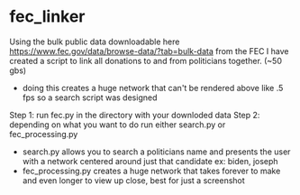 # fec_linker
Using the bulk public data downloadable here https://www.fec.gov/data/browse-data/?tab=bulk-data from the FEC I have created a script to link all donations to and from politicians together. (~50 gbs)
 - doing this creates a huge network that can't be rendered above like .5 fps so a search script was designed

Step 1: run fec.py in the directory with your downloded data
Step 2: depending on what you want to do run either search.py or fec_processing.py
 - search.py allows you to search a politicians name and presents the user with a network centered around just that candidate ex: biden, joseph
 - fec_processing.py creates a huge network that takes forever to make and even longer to view up close, best for just a screenshot
